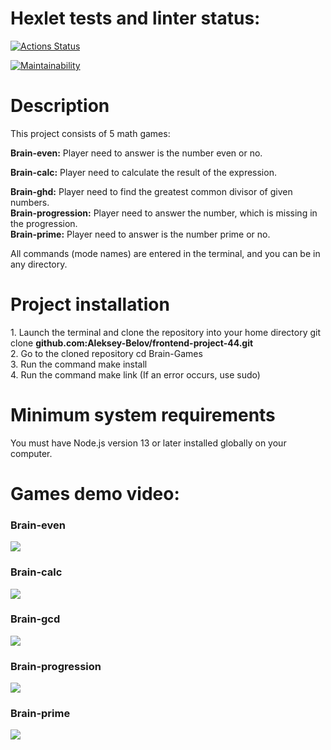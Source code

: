 <h1 >Hexlet tests and linter status:</h1>

[![Actions Status](https://github.com/Aleksey-Belov/frontend-project-44/workflows/hexlet-check/badge.svg)](https://github.com/Aleksey-Belov/frontend-project-44/actions)

[![Maintainability](https://api.codeclimate.com/v1/badges/a7b50dc3dbdf41ff1021/maintainability)](https://codeclimate.com/github/Aleksey-Belov/frontend-project-44/maintainability)

<h1>Description</h1>
This project consists of 5 math games:<br>

<b>Brain-even:</b> Player need to answer is the number even or no.<p>
<b>Brain-calc:</b> Player need to calculate the result of the expression.<p>
<b>Brain-ghd:</b> Player need to find the greatest common divisor of given numbers.<br>
<b>Brain-progression:</b> Player need to answer the number, which is missing in the progression.<br>
<b>Brain-prime:</b> Player need to answer is the number prime or no.<br>

All commands (mode names) are entered in the terminal, and you can be in any directory.
<p>
  
<h1>Project installation</h1>
1. Launch the terminal and clone the repository into your home directory git clone <b>github.com:Aleksey-Belov/frontend-project-44.git</b><br>
2. Go to the cloned repository cd Brain-Games<br>
3. Run the command make install<br>
4. Run the command make link (If an error occurs, use sudo)<br>
<p>
  
<h1>Minimum system requirements</h1>
You must have Node.js version 13 or later installed globally on your computer.
<p>
  
<h1>Games demo video:</h1>

<h3>Brain-even</h3>
<a href="https://asciinema.org/a/p2N6ruMWMXdUe4EBJofnxhEzp" target="_blank"><img src="https://asciinema.org/a/p2N6ruMWMXdUe4EBJofnxhEzp.svg" /></a>


<h3>Brain-calc</h3>
<a href="https://asciinema.org/a/tYDe0rq98TGvBCqJTse65e0zv" target="_blank"><img src="https://asciinema.org/a/tYDe0rq98TGvBCqJTse65e0zv.svg" /></a>


<h3>Brain-gcd</h3>
<a href="https://asciinema.org/a/k4P8fcrySUC8NSi6iUKCc66kp" target="_blank"><img src="https://asciinema.org/a/k4P8fcrySUC8NSi6iUKCc66kp.svg" /></a>


<h3>Brain-progression</h3>
<a href="https://asciinema.org/a/WzNQslmmwHSZzsIJ9edejoZHh" target="_blank"><img src="https://asciinema.org/a/WzNQslmmwHSZzsIJ9edejoZHh.svg" /></a>


<h3>Brain-prime</h3>
<a href="https://asciinema.org/a/BA5AKwLGQmLVSlM24lQdbtIxj" target="_blank"><img src="https://asciinema.org/a/BA5AKwLGQmLVSlM24lQdbtIxj.svg" /></a>
